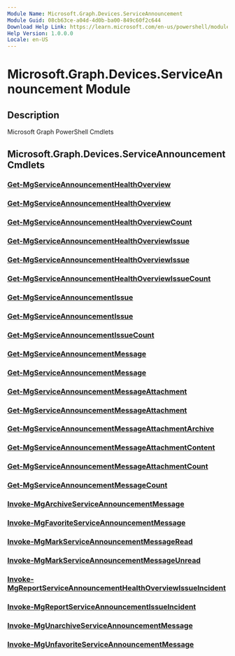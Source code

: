 ```yaml
---
Module Name: Microsoft.Graph.Devices.ServiceAnnouncement
Module Guid: 08cb63ce-a04d-4d0b-ba00-849c60f2c644
Download Help Link: https://learn.microsoft.com/en-us/powershell/module/microsoft.graph.devices.serviceannouncement/?view=graph-powershell-1.0
Help Version: 1.0.0.0
Locale: en-US
---
```


# Microsoft.Graph.Devices.ServiceAnnouncement Module
## Description
Microsoft Graph PowerShell Cmdlets

## Microsoft.Graph.Devices.ServiceAnnouncement Cmdlets
### [Get-MgServiceAnnouncementHealthOverview](Get-MgServiceAnnouncementHealthOverview.md)

### [Get-MgServiceAnnouncementHealthOverview](Get-MgServiceAnnouncementHealthOverview.md)

### [Get-MgServiceAnnouncementHealthOverviewCount](Get-MgServiceAnnouncementHealthOverviewCount.md)

### [Get-MgServiceAnnouncementHealthOverviewIssue](Get-MgServiceAnnouncementHealthOverviewIssue.md)

### [Get-MgServiceAnnouncementHealthOverviewIssue](Get-MgServiceAnnouncementHealthOverviewIssue.md)

### [Get-MgServiceAnnouncementHealthOverviewIssueCount](Get-MgServiceAnnouncementHealthOverviewIssueCount.md)

### [Get-MgServiceAnnouncementIssue](Get-MgServiceAnnouncementIssue.md)

### [Get-MgServiceAnnouncementIssue](Get-MgServiceAnnouncementIssue.md)

### [Get-MgServiceAnnouncementIssueCount](Get-MgServiceAnnouncementIssueCount.md)

### [Get-MgServiceAnnouncementMessage](Get-MgServiceAnnouncementMessage.md)

### [Get-MgServiceAnnouncementMessage](Get-MgServiceAnnouncementMessage.md)

### [Get-MgServiceAnnouncementMessageAttachment](Get-MgServiceAnnouncementMessageAttachment.md)

### [Get-MgServiceAnnouncementMessageAttachment](Get-MgServiceAnnouncementMessageAttachment.md)

### [Get-MgServiceAnnouncementMessageAttachmentArchive](Get-MgServiceAnnouncementMessageAttachmentArchive.md)

### [Get-MgServiceAnnouncementMessageAttachmentContent](Get-MgServiceAnnouncementMessageAttachmentContent.md)

### [Get-MgServiceAnnouncementMessageAttachmentCount](Get-MgServiceAnnouncementMessageAttachmentCount.md)

### [Get-MgServiceAnnouncementMessageCount](Get-MgServiceAnnouncementMessageCount.md)

### [Invoke-MgArchiveServiceAnnouncementMessage](Invoke-MgArchiveServiceAnnouncementMessage.md)

### [Invoke-MgFavoriteServiceAnnouncementMessage](Invoke-MgFavoriteServiceAnnouncementMessage.md)

### [Invoke-MgMarkServiceAnnouncementMessageRead](Invoke-MgMarkServiceAnnouncementMessageRead.md)

### [Invoke-MgMarkServiceAnnouncementMessageUnread](Invoke-MgMarkServiceAnnouncementMessageUnread.md)

### [Invoke-MgReportServiceAnnouncementHealthOverviewIssueIncident](Invoke-MgReportServiceAnnouncementHealthOverviewIssueIncident.md)

### [Invoke-MgReportServiceAnnouncementIssueIncident](Invoke-MgReportServiceAnnouncementIssueIncident.md)

### [Invoke-MgUnarchiveServiceAnnouncementMessage](Invoke-MgUnarchiveServiceAnnouncementMessage.md)

### [Invoke-MgUnfavoriteServiceAnnouncementMessage](Invoke-MgUnfavoriteServiceAnnouncementMessage.md)




















